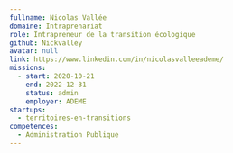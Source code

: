 ```yaml
---
fullname: Nicolas Vallée
domaine: Intraprenariat
role: Intrapreneur de la transition écologique
github: Nickvalley
avatar: null
link: https://www.linkedin.com/in/nicolasvalleeademe/
missions:
  - start: 2020-10-21
    end: 2022-12-31
    status: admin
    employer: ADEME
startups:
  - territoires-en-transitions
competences:
  - Administration Publique
---
```


